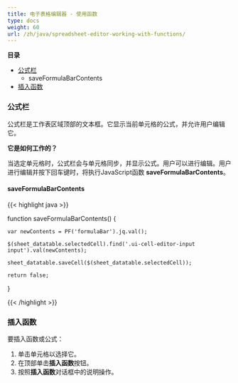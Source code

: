 ```yaml
---
title: 电子表格编辑器 - 使用函数
type: docs
weight: 60
url: /zh/java/spreadsheet-editor-working-with-functions/
---
```


**目录**

- [公式栏](#SpreadsheetEditor-WorkingwithFunctions-FormulaBar) 
  - saveFormulaBarContents
- [插入函数](#SpreadsheetEditor-WorkingwithFunctions-InsertaFunction)
### **公式栏**
公式栏是工作表区域顶部的文本框。它显示当前单元格的公式，并允许用户编辑它。

**它是如何工作的？**

当选定单元格时，公式栏会与单元格同步，并显示公式。用户可以进行编辑。用户进行编辑并按下回车键时，将执行JavaScript函数 **saveFormulaBarContents**。
#### **saveFormulaBarContents**
{{< highlight java >}}

 function saveFormulaBarContents() {

    var newContents = PF('formulaBar').jq.val();

    $(sheet_datatable.selectedCell).find('.ui-cell-editor-input input').val(newContents);

    sheet_datatable.saveCell($(sheet_datatable.selectedCell));

    return false;

}

{{< /highlight >}}
### **插入函数**
要插入函数或公式：

1. 单击单元格以选择它。
1. 在顶部单击**插入函数**按钮。
1. 按照**插入函数**对话框中的说明操作。
